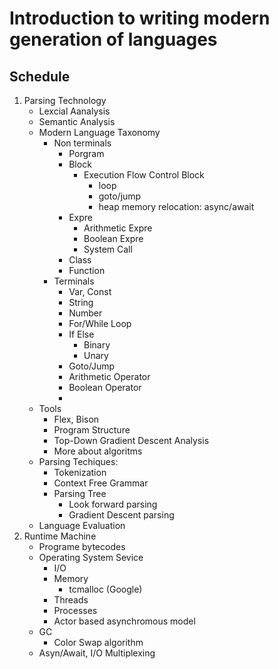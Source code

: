 Introduction to writing modern generation of languages
======================================================

## Schedule

1. Parsing Technology
    * Lexcial Aanalysis
    * Semantic Analysis
    * Modern Language Taxonomy
        * Non terminals
            * Porgram
            * Block
                * Execution Flow Control Block
                    * loop 
                    * goto/jump
                    * heap memory relocation: async/await
            * Expre
                * Arithmetic Expre
                * Boolean Expre
                * System Call
            * Class
            * Function
        * Terminals
            * Var, Const
            * String
            * Number
            * For/While Loop
            * If Else 
                * Binary
                * Unary
            * Goto/Jump
            * Arithmetic Operator
            * Boolean Operator
            * 
    * Tools
        * Flex, Bison
        * Program Structure
        * Top-Down Gradient Descent Analysis
        * More about algoritms
    * Parsing Techiques:
        * Tokenization
        * Context Free Grammar 
        * Parsing Tree
            * Look forward parsing
            * Gradient Descent parsing
    * Language Evaluation
2. Runtime Machine
    * Programe bytecodes
    * Operating System Sevice
        * I/O
        * Memory
            * tcmalloc \(Google\)
        * Threads
        * Processes
        * Actor based asynchromous model
    * GC
        * Color Swap algorithm
    * Asyn/Await, I/O Multiplexing
